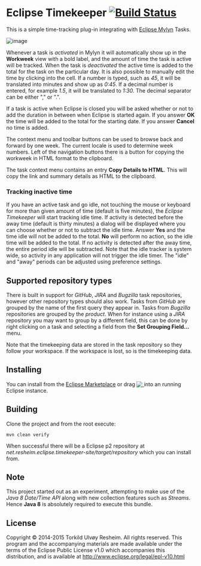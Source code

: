 # Eclipse Timekeeper [![Build Status](https://travis-ci.org/turesheim/eclipse-timekeeper.svg?branch=master)](https://travis-ci.org/turesheim/eclipse-timekeeper)

This is a simple time-tracking plug-in integrating with [Eclipse Mylyn](http://eclipse.org/mylyn/) Tasks.

![image](https://raw.githubusercontent.com/turesheim/eclipse-timekeeper/gh-pages/screenshots/workweek-view.png)

Whenever a task is *activated* in Mylyn it will automatically show up in the **Workweek** view with a bold label, and the amount of time the task is active will be tracked. When the task is *deactivated* the active time is added to the total for the task on the particular day. It is also possible to manually edit the time by clicking into the cell. If a number is typed, such as *45*, it will be translated into minutes and show up as *0:45*. If a decimal number is entered, for example *1.5*, it will be translated to *1:30*. The decimal separator can be either "," or ".".

If a task is active when Eclipse is closed you will be asked whether or not to add the duration in between when Eclipse is started again. If you answer **OK** the time will be added to the total for the starting date. If you answer **Cancel** no time is added.

The context menu and toolbar buttons can be used to browse back and forward by one week. The current locale is used to determine week numbers. Left of the navigation buttons there is a button for copying the workweek in HTML format to the clipboard.

The task context menu contains an entry **Copy Details to HTML**. This will copy the link and summary details as HTML to the clipboard.

### Tracking inactive time

If you have an active task and go idle, not touching the mouse or keyboard for more than given amount of time (default is five minutes), the _Eclipse Timekeeper_ will start tracking idle time. If activity is detected before the away time (default is thirty minutes) a dialog will be displayed where you can choose whether or not to subtract the idle time. Answer **Yes** and the time idle will not be added to the total. **No** will perform no action, so the idle time will be added to the total. If no activity is detected after the away time, the entire period idle will be subtracted. Note that the idle tracker is system wide, so activity in any application will not trigger the idle timer. The "idle" and "away" periods can be adjusted using preference settings.


## Supported repository types

There is built in support for *GitHub*, *JIRA* and *Bugzilla* task repositories, however other repository types should also work. Tasks from *GitHub* are grouped by the name of the first query they appear in. Tasks from *Bugzilla* repositories are grouped by the *product*. When for instance using a *JIRA* repository you may want to group by a different field, this can be done by right clicking on a task and selecting a field from the **Set Grouping Field...** menu.

Note that the timekeeping data are stored in the task repository so they follow your workspace. If the workspace is lost, so is the timekeeping data.


## Installing

You can install from the <a href="http://marketplace.eclipse.org/content/timekeeper-eclipse">Eclipse Marketplace</a> or drag <a href="http://marketplace.eclipse.org/marketplace-client-intro?mpc_install=2196325" title="Drag and drop into a running Eclipse Indigo workspace to install Eclipse Timekeeper"><img src="https://marketplace.eclipse.org/sites/all/modules/custom/marketplace/images/installbutton.png" style="border: 0px; margin:0px; padding:0px; vertical-align:bottom;"/>
</a> into an running Eclipse instance.

## Building

Clone the project and from the root execute:

    mvn clean verify
    
When successful there will be a Eclipse p2 repository at *net.resheim.eclipse.timekeeper-site/target/repository* which you can install from.

## Note

This project started out as an experiment, attempting to make use of the *Java 8 Date/Time API* along with new collection features such as *Streams*. Hence **Java 8** is absolutely required to execute this bundle. 

## License

Copyright © 2014-2015 Torkild Ulvøy Resheim. All rights reserved. This program and the accompanying materials are made available under the terms of the Eclipse Public License v1.0 which accompanies this distribution, and is available at http://www.eclipse.org/legal/epl-v10.html
